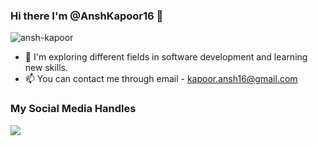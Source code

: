  ### Hi there I'm @AnshKapoor16 👋
 <!--
- 🔭 I’m currently working on creating websites using React.
- 🌱 I’m currently learning Back-End Development.
- 📫 How to reach me: [LinkedIn](https://www.linkedin.com/in/ansh-kapoor/)
<!--
**AnshKapoor16/AnshKapoor16** is a ✨ _special_ ✨ repository because its `README.md` (this file) appears on your GitHub profile.

Here are some ideas to get you started:

- 🔭 I’m currently working on ...
- 🌱 I’m currently learning ...
- 👯 I’m looking to collaborate on ...
- 🤔 I’m looking for help with ...
- 💬 Ask me about ...
- 📫 How to reach me: ...
- 😄 Pronouns: ...
- ⚡ Fun fact: ...
-->
<p align = "left"> <img src = "https://komarev.com/ghpvc/?username=AnshKapoor16" alt = "ansh-kapoor" /> </p> 

- 🌱 I'm exploring different fields in software development and learning new skills.
- 📫 You can contact me through email - kapoor.ansh16@gmail.com

<!-- <p><img align="center" src="https://github-readme-stats.vercel.app/api?username=AnshKapoor16&show_icons=true&count_private=true&theme=radical"]</p> -->

### My Social Media Handles
[<img src="https://img.shields.io/badge/linkedin-%230077B5.svg?style=for-the-badge&logo=linkedin&logoColor=white" />](https://www.linkedin.com/in/ansh-kapoor/)

